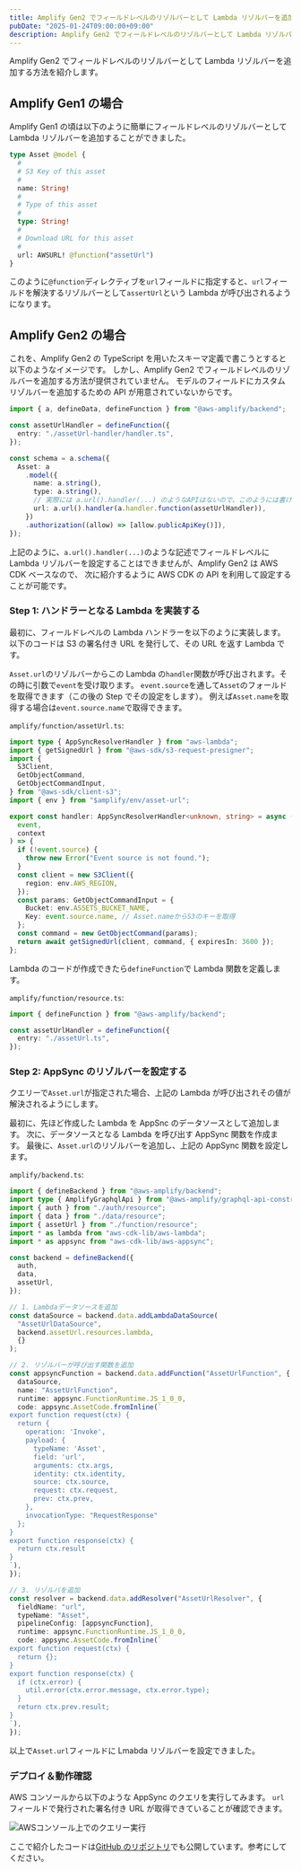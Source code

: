 ```yaml
---
title: Amplify Gen2 でフィールドレベルのリゾルバーとして Lambda リゾルバーを追加する
pubDate: "2025-01-24T09:00:00+09:00"
description: Amplify Gen2 でフィールドレベルのリゾルバーとして Lambda リゾルバーを追加する
---
```


Amplify Gen2 でフィールドレベルのリゾルバーとして Lambda リゾルバーを追加する方法を紹介します。

## Amplify Gen1 の場合

Amplify Gen1 の頃は以下のように簡単にフィールドレベルのリゾルバーとして Lambda リゾルバーを追加することができました。

```graphql
type Asset @model {
  #
  # S3 Key of this asset
  #
  name: String!
  #
  # Type of this asset
  #
  type: String!
  #
  # Download URL for this asset
  #
  url: AWSURL! @function("assetUrl")
}
```

このように`@function`ディレクティブを`url`フィールドに指定すると、`url`フィールドを解決するリゾルバーとして`assertUrl`という Lambda が呼び出されるようになります。

## Amplify Gen2 の場合

これを、Amplify Gen2 の TypeScript を用いたスキーマ定義で書こうとすると以下のようなイメージです。
しかし、Amplify Gen2 でフィールドレベルのリゾルバーを追加する方法が提供されていません。
モデルのフィールドにカスタムリゾルバーを追加するための API が用意されていないからです。

```ts
import { a, defineData, defineFunction } from "@aws-amplify/backend";

const assetUrlHandler = defineFunction({
  entry: "./assetUrl-handler/handler.ts",
});

const schema = a.schema({
  Asset: a
    .model({
      name: a.string(),
      type: a.string(),
      // 実際には a.url().handler(...) のようなAPIはないので、このようには書けない
      url: a.url().handler(a.handler.function(assetUrlHandler)),
    })
    .authorization((allow) => [allow.publicApiKey()]),
});
```

上記のように、`a.url().handler(...)`のような記述でフィールドレベルに Lambda リゾルバーを設定することはできませんが、Amplify Gen2 は AWS CDK ベースなので、
次に紹介するように AWS CDK の API を利用して設定することが可能です。

### Step 1: ハンドラーとなる Lambda を実装する

最初に、フィールドレベルの Lambda ハンドラーを以下のように実装します。
以下のコードは S3 の署名付き URL を発行して、その URL を返す Lambda です。

`Asset.url`のリゾルバーからこの Lambda の`handler`関数が呼び出されます。その時に引数で`event`を受け取ります。
`event.source`を通して`Asset`のフォールドを取得できます（この後の Step でその設定をします）。
例えば`Asset.name`を取得する場合は`event.source.name`で取得できます。

`amplify/function/assetUrl.ts`:

```ts
import type { AppSyncResolverHandler } from "aws-lambda";
import { getSignedUrl } from "@aws-sdk/s3-request-presigner";
import {
  S3Client,
  GetObjectCommand,
  GetObjectCommandInput,
} from "@aws-sdk/client-s3";
import { env } from "$amplify/env/asset-url";

export const handler: AppSyncResolverHandler<unknown, string> = async (
  event,
  context
) => {
  if (!event.source) {
    throw new Error("Event source is not found.");
  }
  const client = new S3Client({
    region: env.AWS_REGION,
  });
  const params: GetObjectCommandInput = {
    Bucket: env.ASSETS_BUCKET_NAME,
    Key: event.source.name, // Asset.nameからS3のキーを取得
  };
  const command = new GetObjectCommand(params);
  return await getSignedUrl(client, command, { expiresIn: 3600 });
};
```

Lambda のコードが作成できたら`defineFunction`で Lambda 関数を定義します。

`amplify/function/resource.ts`:

```ts
import { defineFunction } from "@aws-amplify/backend";

const assetUrlHandler = defineFunction({
  entry: "./assetUrl.ts",
});
```

### Step 2: AppSync のリゾルバーを設定する

クエリーで`Asset.url`が指定された場合、上記の Lambda が呼び出されその値が解決されるようにします。

最初に、先ほど作成した Lambda を AppSnc のデータソースとして追加します。
次に、データソースとなる Lambda を呼び出す AppSync 関数を作成ます。
最後に、`Asset.url`のリゾルバーを追加し、上記の AppSync 関数を設定します。

`amplify/backend.ts`:

```ts
import { defineBackend } from "@aws-amplify/backend";
import type { AmplifyGraphqlApi } from "@aws-amplify/graphql-api-construct";
import { auth } from "./auth/resource";
import { data } from "./data/resource";
import { assetUrl } from "./function/resource";
import * as lambda from "aws-cdk-lib/aws-lambda";
import * as appsync from "aws-cdk-lib/aws-appsync";

const backend = defineBackend({
  auth,
  data,
  assetUrl,
});

// 1. Lambdaデータソースを追加
const dataSource = backend.data.addLambdaDataSource(
  "AssetUrlDataSource",
  backend.assetUrl.resources.lambda,
  {}
);

// 2. リゾルバーが呼び出す関数を追加
const appsyncFunction = backend.data.addFunction("AssetUrlFunction", {
  dataSource,
  name: "AssetUrlFunction",
  runtime: appsync.FunctionRuntime.JS_1_0_0,
  code: appsync.AssetCode.fromInline(`
export function request(ctx) {
  return {
    operation: 'Invoke',
    payload: {
      typeName: 'Asset',
      field: 'url',
      arguments: ctx.args,
      identity: ctx.identity,
      source: ctx.source,
      request: ctx.request,
      prev: ctx.prev,
    },
    invocationType: "RequestResponse"
  };
}
export function response(ctx) {
  return ctx.result
}
`),
});

// 3. リゾルバを追加
const resolver = backend.data.addResolver("AssetUrlResolver", {
  fieldName: "url",
  typeName: "Asset",
  pipelineConfig: [appsyncFunction],
  runtime: appsync.FunctionRuntime.JS_1_0_0,
  code: appsync.AssetCode.fromInline(`
export function request(ctx) {
  return {};
}
export function response(ctx) {
  if (ctx.error) {
    util.error(ctx.error.message, ctx.error.type);
  }
  return ctx.prev.result;
}
`),
});
```

以上で`Asset.url`フィールドに Lmabda リゾルバーを設定できました。

### デプロイ＆動作確認

AWS コンソールから以下のような AppSync のクエリを実行してみます。
`url`フィールドで発行された署名付き URL が取得できていることが確認できます。

![AWSコンソール上でのクエリー実行](../../assets/add-field-resolver-in-amplify-gen2/run-query-on-console.png)

ここで紹介したコードは[GitHub のリポジトリ](https://github.com/fossamagna/amplify-gen2-resolvers-sample)でも公開しています。参考にしてください。
